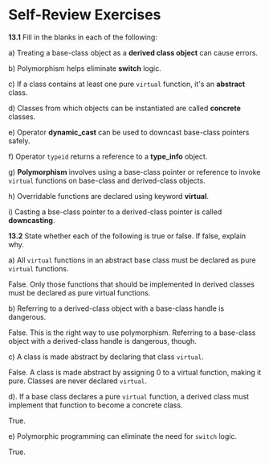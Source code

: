 # Self-Review Exercises

**13.1** Fill in the blanks in each of the following:

a) Treating a base-class object as a __derived class object__ can cause errors.

b) Polymorphism helps eliminate __switch__ logic.

c) If a class contains at least one pure `virtual` function, it's an __abstract__ class.

d) Classes from which objects can be instantiated are called __concrete__ classes.

e) Operator __dynamic_cast__ can be used to downcast base-class pointers safely.

f) Operator `typeid` returns a reference to a __type_info__ object.

g) __Polymorphism__ involves using a base-class pointer or reference to invoke `virtual` functions on base-class and derived-class objects.

h) Overridable functions are declared using keyword __virtual__.

i) Casting a bse-class pointer to a derived-class pointer is called __downcasting__.

**13.2** State whether each of the following is true or false. If false, explain why.

a) All `virtual` functions in an abstract base class must be declared as pure `virtual` functions.

False. Only those functions that should be implemented in derived classes must be declared as pure virtual functions.

b) Referring to a derived-class object with a base-class handle is dangerous.

False. This is the right way to use polymorphism. Referring to a base-class object with a derived-class handle is dangerous, though.

c) A class is made abstract by declaring that class `virtual`.

False. A class is made abstract by assigning 0 to a virtual function, making it pure. Classes are never declared `virtual`.

d). If a base class declares a pure `virtual` function, a derived class must implement that function to become a concrete class.

True.

e) Polymorphic programming can eliminate the need for `switch` logic.

True.